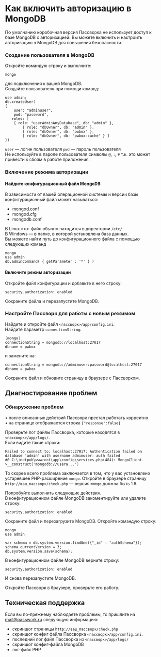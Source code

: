 # Как включить авторизацию в MongoDB

По умолчанию коробочная версия Пассворка не использует доступ к базе MongoDB с авторизацией. Вы можете включить и настроить авторизацию в MongoDB для повышения безопасности.

### Создание пользователя в MongoDB
Откройте командую строку и выполните:   
```
mongo
```
для подключения к вашей MongoDB.  
Создайте пользователя при помощи команд:
```
use admin;
db.createUser(
{
	user: "adminuser",
	pwd: "password",
   roles: [ 
   	{ role: "userAdminAnyDatabase", db: "admin" },
		{ role: "dbOwner", db: "admin" }, 
		{ role: "dbOwner", db: "pwbox" },
		{ role: "dbOwner", db: "pwbox-cache" } ]
})  

```

`user` — логин пользователя
`pwd` — пароль пользователя  
Не используйте в пароле пользователя символы `@`, `:`, `#` т.к. это может привести к сбоям в работе приложения. 

### Включение режима авторизации
#### Найдите конфигурационный файл MongoDB
В зависимости от вашей операционной системы и версии базы конфигурационный файл может называться: 
* mongod.conf  
* mongod.cfg  
* mongodb.conf  

В Linux этот файл обычно находится в директории `/etc/`  
В Windows — в папке, в которой установлена база данных.   
Вы можете найти путь до конфигурационного файла с помощью следующих команд   

```
mongo
use admin
db.adminCommand( { getParameter : '*' } )
```

#### Включите режим авторизации  
Откройте файл конфигурации и добавьте в него строку:   
```
security.authorization: enabled
```
Сохраните файла и перезапустите MongoDB.
  
### Настройте Пассворк для работы с новым режимом  
Найдите и откройте файл `<пассворк>/app/config.ini`.     
Найдите параметр `connectionString`:
```
[mongo]
connectionString = mongodb://localhost:27017
dbname = pwbox
```
и замените на:  
  
```
connectionString = mongodb://adminuser:password@localhost:27017
dbname = pwbox
```
Сохраните файл и обновите страницу в браузере с Пассворком.
    
## Диагностирование проблем  
### Обнаружение проблем  
•	после описанных действий Пассворк престал работать корректно  
•	на странице отображается строка `{"response":false}`  
  
Проверьте лог файлы Пассворка, которые находятся в `<пассворк>/app/logs/`.    
Если видите такие строки:  
```
Failed to connect to: localhost:27017: Authentication failed on database 'admin' with username adminuser: auth failed
#0 C:\inetpub\wwwroot\app\config\services.php(484): MongoClient->__construct('mongodb://usera...')
```
То скорее всего проблема заключается в том, что у вас установлено устаревшее PHP-расширение `mongo`. Откройте в браузере страницу `http://ваш_пассворк/check.php` — версия `mongo` должна быть 1.6.

Попробуйте выполнить следующие действия.   
В конфигурационном файле MongoDB закоментируйте или удалите строку:
```
security.authorization: enabled
```
Сохраните файл и перезагрузите MongoDB.
Откройте командую строку:
```
mongo
use admin
  
var schema = db.system.version.findOne({"_id" : "authSchema"});
schema.currentVersion = 3;
db.system.version.save(schema);
```
В конфигурационном файле MongoDB верните строку:  
```
security.authorization: enabled
```

И снова перезапустите MongoDB.   

Откройте Пассворк в браузере, проверьте его работу. 
## Техническая поддержка
Если вы по-прежнему наблюдаете проблемы, то пришлите на <mail@passwork.ru> следующую информацию: 
* скриншот страницы `http://ваш_пассворк/check.php`  
* скриншот конфиг файла Пассворка `<пассворк>/app/config.ini`.  
* последний лог файл Пассворка из `<пассворк>/app/logs/`  
* скриншот конфиг-файла MongoDB  
* лог-файл PHP  

